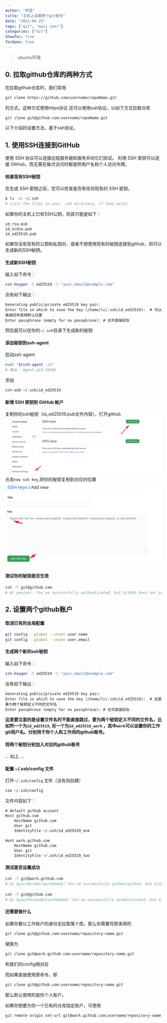 ```yaml
---
author: "李昌"
title: "主机上设置两个git账号"
date: "2021-04-25"
tags: ["git", "muti user"]
categories: ["Git"]
ShowToc: true
TocOpen: true
---
```

> ubuntu环境
## 0. 拉取github仓库的两种方式
在拉取github仓库时，我们常用
```sh
git clone https://github.com/username/repoName.git
```
的方式，这种方式使用https协议
还可以使用ssh协议，以如下方式拉取仓库
```sh
git clone git@github.com:username/repoName.git
```
以下介绍的设置方法，基于ssh协议。

## 1. 使用SSH连接到GitHub
使用 SSH 协议可以连接远程服务器和服务并向它们验证。 利用 SSH 密钥可以连接 GitHub，而无需在每次访问时都提供用户名和个人访问令牌。  

#### 检查现有SSH秘钥
在生成 SSH 密钥之前，您可以检查是否有任何现有的 SSH 密钥。  
```sh
$ ls -al ~/.ssh
# Lists the files in your .ssh directory, if they exist
```
如果你的主机上已有SSH公钥，则其可能是如下：
```
id_rsa.pub
id_ecdsa.pub
id_ed25519.pub
```
如果你没有现有的公钥和私钥对，或者不想使用现有的秘钥连接到github，则可以生成新的SSH秘钥。

#### 生成新SSH秘钥
输入如下命令：
```sh
ssh-keygen -t ed25519 -C "your_email@example.com"
```
会有如下输出：
```
Generating public/private ed25519 key pair.
Enter file in which to save the key (/home/lc/.ssh/id_ed25519):  # 可以直接回车使用默认位置
Enter passphrase (empty for no passphrase): # 也可直接回车
```
然后就可以在你的`~/.ssh`目录下生成新的秘钥

#### 添加秘钥到ssh-agent
启动ssh-agent
```sh
eval "$(ssh-agent -s)"
# 输出： Agent pid 59566
```
添加
```sh
ssh-add ~/.ssh/id_ed25519
```

#### 新增 SSH 密钥到 GitHub 帐户
复制你的ssh秘钥（id_ed25519.pub文件内容），打开github
![20210425191443](https://raw.githubusercontent.com/lich-Img/blogImg/master/img20210425191443.png)
点击`new ssh key`,将你的秘钥复制到对应的位置
![20210425191558](https://raw.githubusercontent.com/lich-Img/blogImg/master/img20210425191558.png)

#### 测试你的秘钥是否生效
```sh
ssh -T git@github.com
# Hi yenian!  You've successfully authenticated, but GitHub does not provide shell access.
```

## 2. 设置两个github账户
#### 取消已有的全局配置
```sh
git config --global --unset user.name
git config --global --unset user.email
```

#### 生成两个新的ssh秘钥
输入如下命令：
```sh
ssh-keygen -t ed25519 -C "your_email@example.com"
```
会有如下输出：
```
Generating public/private ed25519 key pair.
Enter file in which to save the key (/home/lc/.ssh/id_ed25519):  # 这里要为两个秘钥定义不同的文件名
Enter passphrase (empty for no passphrase): # 也可直接回车
```
**这里要注意的是设置文件名时不能直接跳过，要为两个秘钥定义不同的文件名，比如所一个为`id_ed25519`, 另一个为`id_ed25519_work` ，其中`work`可以设置你的工作git用户名。分别用于你个人和工作用的github账号。**

#### 将两个秘钥分别加入对应的github账号
...
如上
...

#### 配置 ~/.ssh/config 文件
打开`~/.ssh/config` 文件（没有则创建）
```sh
vim ~/.ssh/config
```
文件内容如下：
```
# default github account
Host github.com
    HostName github.com
    User git 
    IdentityFile ~/.ssh/id_ed25519_one

Host work.github.com
    HostName github.com
    User git
    IdentityFile ~/.ssh/id_ed25519_two
```

#### 测试是否设置成功
```sh
ssh -T git@work.github.com
# Hi $yourWorkAccountName$! You've successfully authenticated, but GitHub does not provide shell access.

ssh -T git@github.com
# Hi $yourPersonAccountName$! You've successfully authenticated, but GitHub does not provide shell access.
```

#### 还需要做什么
如果你要以工作账户的身份去拉取某个库，那么你需要将原来用的
```sh
git clone git@github.com:username/repository-name.git
```
替换为
```sh
git clone git@work.github.com:username/repository-name.git  
```
和我们的config相对应

而如果直接使用原命令，即
```sh
git clone git@github.com:username/repository-name.git
```
那么默认使用的是你个人账户。

如果你想要为你一个已有的仓库指定账户，可使用
```sh
git remote origin set-url git@work.github.com:username/repository-name.git  # 指定工作账户
```
